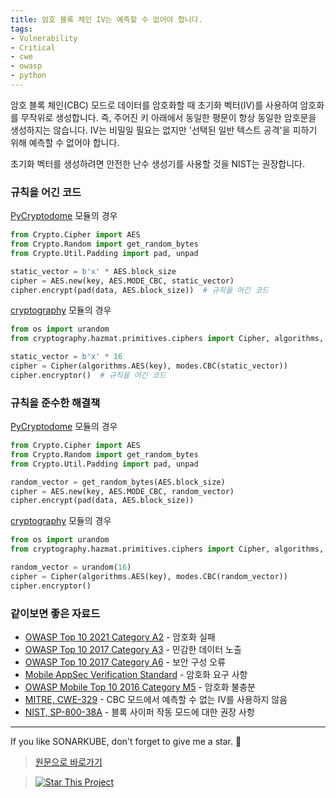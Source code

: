 ```yaml
---
title: 암호 블록 체인 IV는 예측할 수 없어야 합니다.
tags:
- Vulnerability
- Critical
- cwe
- owasp
- python
---
```


암호 블록 체인(CBC) 모드로 데이터를 암호화할 때 초기화 벡터(IV)를 사용하여 암호화를 무작위로 생성합니다. 
즉, 주어진 키 아래에서 동일한 평문이 항상 동일한 암호문을 생성하지는 않습니다. 
IV는 비밀일 필요는 없지만 '선택된 일반 텍스트 공격'을 피하기 위해 예측할 수 없어야 합니다.

초기화 벡터를 생성하려면 안전한 난수 생성기를 사용할 것을 NIST는 권장합니다.


### 규칙을 어긴 코드
[PyCryptodome](https://github.com/Legrandin/pycryptodome) 모듈의 경우
```python
from Crypto.Cipher import AES
from Crypto.Random import get_random_bytes
from Crypto.Util.Padding import pad, unpad

static_vector = b'x' * AES.block_size
cipher = AES.new(key, AES.MODE_CBC, static_vector)
cipher.encrypt(pad(data, AES.block_size))  # 규칙을 어긴 코드
```
[cryptography](https://github.com/pyca/cryptography) 모듈의 경우
```python
from os import urandom
from cryptography.hazmat.primitives.ciphers import Cipher, algorithms, modes

static_vector = b'x' * 16
cipher = Cipher(algorithms.AES(key), modes.CBC(static_vector))
cipher.encryptor()  # 규칙을 어긴 코드
```


### 규칙을 준수한 해결책
[PyCryptodome](https://github.com/Legrandin/pycryptodome) 모듈의 경우
```python
from Crypto.Cipher import AES
from Crypto.Random import get_random_bytes
from Crypto.Util.Padding import pad, unpad

random_vector = get_random_bytes(AES.block_size)
cipher = AES.new(key, AES.MODE_CBC, random_vector)
cipher.encrypt(pad(data, AES.block_size))
```
[cryptography](https://github.com/pyca/cryptography) 모듈의 경우
```python
from os import urandom
from cryptography.hazmat.primitives.ciphers import Cipher, algorithms, modes

random_vector = urandom(16)
cipher = Cipher(algorithms.AES(key), modes.CBC(random_vector))
cipher.encryptor()
```


### 같이보면 좋은 자료드
- [OWASP Top 10 2021 Category A2](https://owasp.org/Top10/A02_2021-Cryptographic_Failures/) - 암호화 실패
- [OWASP Top 10 2017 Category A3](https://www.owasp.org/www-project-top-ten/2017/A3_2017-Sensitive_Data_Exposure) - 민감한 데이터 노출
- [OWASP Top 10 2017 Category A6](https://owasp.org/www-project-top-ten/2017/A6_2017-Security_Misconfiguration) - 보안 구성 오류
- [Mobile AppSec Verification Standard](https://mobile-security.gitbook.io/masvs/security-requirements/0x08-v3-cryptography_verification_requirements) - 암호화 요구 사항
- [OWASP Mobile Top 10 2016 Category M5](https://owasp.org/www-project-mobile-top-10/2016-risks/m5-insufficient-cryptography) - 암호화 불충분
- [MITRE, CWE-329](https://cwe.mitre.org/data/definitions/329) - CBC 모드에서 예측할 수 없는 IV를 사용하지 않음
- [NIST, SP-800-38A](https://nvlpubs.nist.gov/nistpubs/Legacy/SP/nistspecialpublication800-38a.pdf) - 블록 사이퍼 작동 모드에 대한 권장 사항
---


If you like SONARKUBE, don't forget to give me a star. :star2:

> [원문으로 바로가기](https://rules.sonarsource.com/python/type/Vulnerability/RSPEC-3329)

> [![Star This Project](https://img.shields.io/github/stars/kantabile/sonarkube.svg?label=Stars&style=social)](https://github.com/kantabile/sonarkube)